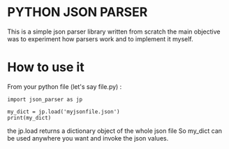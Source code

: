 PYTHON JSON PARSER
==================

This is a simple json parser library written from scratch
the main objective was to experiment how parsers work and
to implement it myself.

How to use it
=============

From your python file (let's say file.py) :

```
import json_parser as jp

my_dict = jp.load('myjsonfile.json')
print(my_dict)
```

the jp.load returns a dictionary object of the whole json file
So my_dict can be used anywhere you want and invoke the json 
values.

